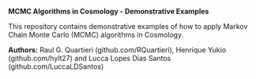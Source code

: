 **MCMC Algorithms in Cosmology - Demonstrative Examples**

This repository contains demonstrative examples of how to apply Markov Chain Monte Carlo (MCMC) algorithms in Cosmology.

**Authors:**
Raul G. Quartieri (github.com/RQuartieri), Henrique Yukio (github.com/hylt27) and Lucca Lopes Dias Santos (github.com/LuccaLDSantos)

